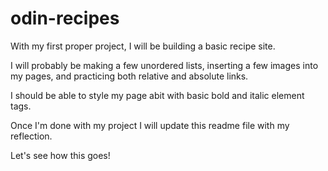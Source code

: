 # odin-recipes

With my first proper project, I will be building a basic recipe site. 

I will probably be making a few unordered lists, inserting a few images into my pages, and practicing both relative and absolute links.

I should be able to style my page abit with basic bold and italic element tags.

Once I'm done with my project I will update this readme file with my reflection.

Let's see how this goes!